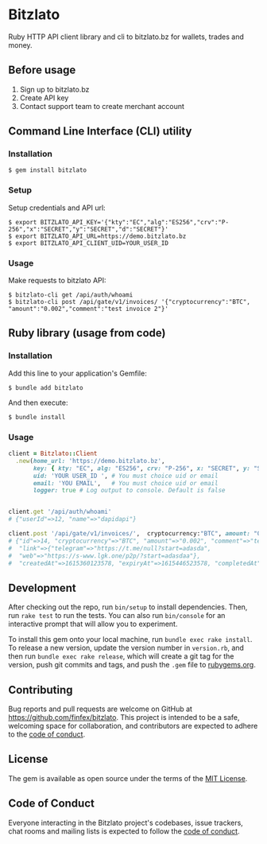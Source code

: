 # Bitzlato

Ruby HTTP API client library and cli to bitzlato.bz for wallets, trades and money.

## Before usage

1. Sign up to bitzlato.bz
2. Create API key
3. Contact support team to create merchant account

## Command Line Interface (CLI) utility

### Installation

    $ gem install bitzlato


### Setup

Setup credentials and API url:

    $ export BITZLATO_API_KEY='{"kty":"EC","alg":"ES256","crv":"P-256","x":"SECRET","y":"SECRET","d":"SECRET"}'
    $ export BITZLATO_API_URL=https://demo.bitzlato.bz
    $ export BITZLATO_API_CLIENT_UID=YOUR_USER_ID

### Usage

Make requests to bitzlato API:

    $ bitzlato-cli get /api/auth/whoami
    $ bitzlato-cli post /api/gate/v1/invoices/ '{"cryptocurrency":"BTC", "amount":"0.002","comment":"test invoice 2"}'

## Ruby library (usage from code)

### Installation

Add this line to your application's Gemfile:

    $ bundle add bitzlato

And then execute:

    $ bundle install

### Usage


```ruby
client = Bitzlato::Client
  .new(home_url: 'https://demo.bitzlato.bz',
       key: { kty: "EC", alg: "ES256", crv: "P-256", x: "SECRET", y: "SECRET", d: "SECRET"}, # Keys must be symbolized
       uid: 'YOUR USER_ID ', # You must choice uid or email
       email: 'YOU EMAIL',   # You must choice uid or email
       logger: true # Log output to console. Default is false


client.get '/api/auth/whoami'
# {"userId"=>12, "name"=>"dapidapi"}

client.post '/api/gate/v1/invoices/',  cryptocurrency:"BTC", amount: "0.002", comment: "test"
# {"id"=>14, "cryptocurrency"=>"BTC", "amount"=>"0.002", "comment"=>"test invoice 2", 
#  "link"=>{"telegram"=>"https://t.me/null?start=adasda", 
#  "web"=>"https://s-www.lgk.one/p2p/?start=adasdaa"}, 
#  "createdAt"=>1615360123578, "expiryAt"=>1615446523578, "completedAt"=>nil, "status"=>"active"}
```

## Development

After checking out the repo, run `bin/setup` to install dependencies. Then, run `rake test` to run the tests. You can also run `bin/console` for an interactive prompt that will allow you to experiment.

To install this gem onto your local machine, run `bundle exec rake install`. To release a new version, update the version number in `version.rb`, and then run `bundle exec rake release`, which will create a git tag for the version, push git commits and tags, and push the `.gem` file to [rubygems.org](https://rubygems.org).

## Contributing

Bug reports and pull requests are welcome on GitHub at https://github.com/finfex/bitzlato. This project is intended to be a safe, welcoming space for collaboration, and contributors are expected to adhere to the [code of conduct](https://github.com/finfex/bitzlato/blob/master/CODE_OF_CONDUCT.md).

## License

The gem is available as open source under the terms of the [MIT License](https://opensource.org/licenses/MIT).

## Code of Conduct

Everyone interacting in the Bitzlato project's codebases, issue trackers, chat rooms and mailing lists is expected to follow the [code of conduct](https://github.com/finfex/bitzlato/blob/master/CODE_OF_CONDUCT.md).
